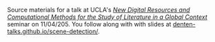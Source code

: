 Source materials for a talk at UCLA's *[New Digital Resources and
Computational Methods for the Study of Literature in a Global
Context](https://web.archive.org/web/20151104195642/http://www.cdh.ucla.edu/event/new-digital-resources-and-computational-methods-for-the-study-of-literature-in-a-global-context/)*
seminar on 11/04/205.  You follow along with with slides at
[denten-talks.github.io/scene-detection/](denten-talks.github.io/scene-detection/).
